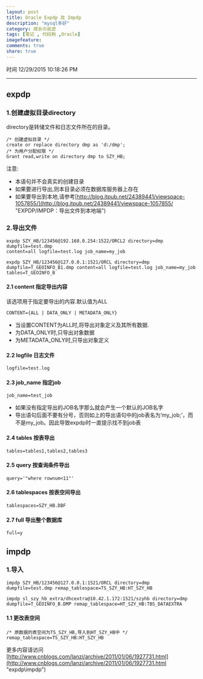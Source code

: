 ```yaml
---
layout: post
title: Oracle Expdp 及 Impdp
description: "mysql多好"
category: 成长の足迹
tags: [笔记 , 代码狗 ,Oracle]
imagefeature: 
comments: true
share: true
---
```


时间 12/29/2015 10:18:26 PM 

----

## expdp ##

### 1.创建虚拟目录directory ###

directory是转储文件和日志文件所在的目录。

	/* 创建虚拟目录 */
    create or replace directory dmp as 'd:/dmp';
	/* 为用户分配权限 */
	Grant read,write on directory dmp to SZY_HB;

注意:

- 本语句并不会真实的创建目录
- 如果要进行导出,则本目录必须在数据库服务器上存在
- 如果要导出到本地,请参考[http://blog.itpub.net/24389441/viewspace-1057855/](http://blog.itpub.net/24389441/viewspace-1057855/ "EXPDP/IMPDP：导出文件到本地端")

### 2.导出文件 ###

    expdp SZY_HB/123456@192.168.0.254:1522/ORCL2 directory=dmp  dumpfile=test.dmp 
	content=all logfile=test.log job_name=my_job 

	expdp SZY_HB/123456@127.0.0.1:1521/ORCL directory=dmp  dumpfile=T_GEOINFO_B1.dmp content=all logfile=test.log job_name=my_job tables=T_GEOINFO_B

#### 2.1 content 指定导出内容 ####

该选项用于指定要导出的内容.默认值为ALL

    CONTENT={ALL | DATA_ONLY | METADATA_ONLY}

- 当设置CONTENT为ALL时,将导出对象定义及其所有数据.
- 为DATA_ONLY时,只导出对象数据
- 为METADATA_ONLY时,只导出对象定义

#### 2.2 logfile 日志文件 ####

    logfile=test.log

#### 2.3 job_name 指定job ####

	job_name=test_job

- 如果没有指定导出的JOB名字那么就会产生一个默认的JOB名字
- 导出语句后面不要有分号，否则如上的导出语句中的job表名为‘my_job;’，而不是my_job。因此导致expdp时一直提示找不到job表

#### 2.4 tables 按表导出 ####

	tables=tables1,tables2,tables3

#### 2.5 query 按查询条件导出 ####

    query='"where rownum<11"'

#### 2.6 tablespaces 按表空间导出 ####
    
    tablespaces=SZY_HB.DBF

#### 2.7 full 导出整个数据库 ####

    full=y

## impdp ##

### 1.导入 ###

	impdp SZY_HB/123456@127.0.0.1:1521/ORCL directory=dmp dumpfile=test.dmp remap_tablespace=TS_SZY_HB:HT_SZY_HB

	impdp sl_szy_hb_extra/dhcextra@10.42.1.172:1521/szyhb directory=dmp dumpfile=T_GEOINFO_B.DMP remap_tablespace=HT_SZY_HB:TBS_DATAEXTRA

#### 1.1 更改表空间 #### 

	/* 原数据的表空间为TS_SZY_HB,导入到HT_SZY_HB中 */
    remap_tablespace=TS_SZY_HB:HT_SZY_HB

更多内容请访问[http://www.cnblogs.com/lanzi/archive/2011/01/06/1927731.html](http://www.cnblogs.com/lanzi/archive/2011/01/06/1927731.html "expdp\impdp")